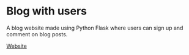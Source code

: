 # Blog with users

A blog website made using Python Flask where users can sign up and comment on blog posts.

[Website](https://zike-blog.herokuapp.com/)
